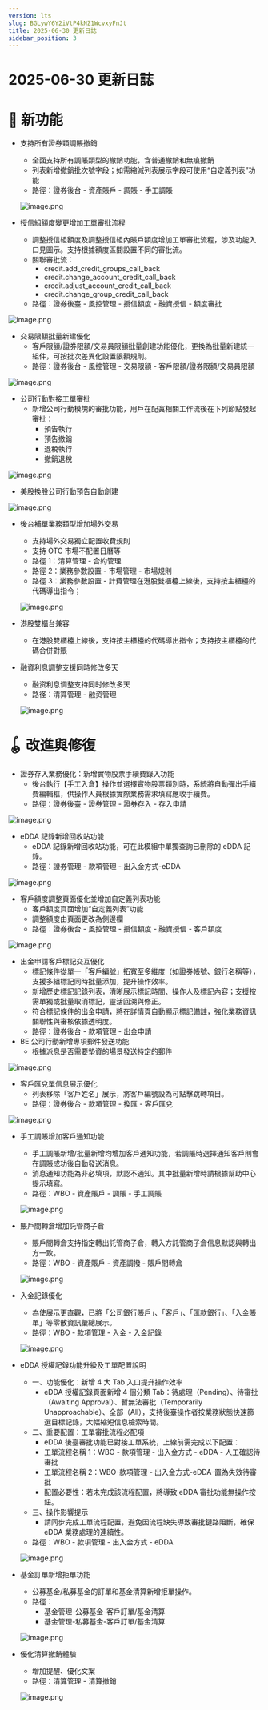 ```yaml
---
version: lts
slug: BGLywY6Y2iVtP4kNZ1WcvxyFnJt
title: 2025-06-30 更新日誌
sidebar_position: 3
---
```



# 2025-06-30 更新日誌


# 🎉 新功能

- 支持所有證券類調賬撤銷
    - 全面支持所有調賬類型的撤銷功能，含普通撤銷和無痕撤銷
    - 列表新增撤銷批次號字段；如需縮減列表展示字段可使用“自定義列表”功能
    - 路徑：證券後台 - 資產賬戶 - 調賬 - 手工調賬

    ![image.png](/assets/ebe8475d3c9a917f1334622e42faac89.png)

- 授信組額度變更增加工單審批流程
    - 調整授信組額度及調整授信組內賬戶額度增加工單審批流程，涉及功能入口見圖示。支持根據額度區間設置不同的審批流。
    - 關聯審批流：
        - credit.add_credit_groups_call_back
        - credit.change_account_credit_call_back
        - credit.adjust_account_credit_call_back
        - credit.change_group_credit_call_back
    - 路徑：證券後臺 - 風控管理 - 授信額度 - 融資授信 - 額度審批

![image.png](/assets/5350c11a0e5939753d6aeb24e2ac5e8e.png)

- 交易限額批量新建優化
    - 客戶限額/證券限額/交易員限額批量創建功能優化，更換為批量新建統一組件，可按批次差異化設置限額規則。
    - 路徑：證券後台 - 風控管理 - 交易限額 - 客戶限額/證券限額/交易員限額

![image.png](/assets/c4f86a6e7dd36bfd357c55e285b0cddd.png)

- 公司行動對接工單審批
    - 新增公司行動模塊的審批功能，用戶在配寘相關工作流後在下列節點發起審批：
        - 預告執行
        - 預告撤銷
        - 退稅執行
        - 撤銷退稅

![image.png](/assets/11b0a137a6098d32e703cbe6535884f1.png)

- 美股換股公司行動預告自動創建

![image.png](/assets/40a45542bae0ce137e9c3b36a7ad031c.png)

- 後台補單業務類型增加場外交易
    - 支持場外交易獨立配置收費規則
    - 支持 OTC 市場不配置日曆等
    - 路徑 1：清算管理 - 合約管理
    - 路徑 2：業務參數設置 - 市場管理 - 市場規則
    - 路徑 3：業務參數設置 - 計費管理在港股雙櫃檯上線後，支持按主櫃檯的代碼導出指令；

    ![image.png](/assets/22fbae989f248be30b139ce5f90ccccd.png)

- 港股雙櫃台兼容
    - 在港股雙櫃檯上線後，支持按主櫃檯的代碼導出指令；支持按主櫃檯的代碼合併對賬
- 融資利息調整支援同時修改多天
    - 融资利息调整支持同时修改多天
    - 路径：清算管理 - 融资管理

    ![image.png](/assets/182c43918934e7db141f5ba362e067b3.png)


# 🪀 改進與修復

- 證券存入業務優化：新增實物股票手續費錄入功能
    - 後台執行【手工入倉】操作並選擇實物股票類別時，系統將自動彈出手續費編輯框，供操作人員根據實際業務需求填寫應收手續費。
    - 路徑：證券後臺 - 證券管理 - 證券存入 - 存入申請

![image.png](/assets/87eae71a0a4790fa5c9d569761eb1610.png)

- eDDA 記錄新增回收站功能
    - eDDA 記錄新增回收站功能，可在此模組中單獨查詢已刪除的 eDDA 記錄。
    - 路徑：證券管理 - 款項管理 - 出入金方式-eDDA

![image.png](/assets/cfd193ff0d775b6b1a3cb51a05b06892.png)

- 客戶額度調整頁面優化並增加自定義列表功能
    - 客戶額度頁面增加“自定義列表”功能
    - 調整額度由頁面更改為側邊欄
    - 路徑：證券後台 - 風控管理 - 授信額度 - 融資授信 - 客戶額度

![image.png](/assets/23b003a97c8cb83ab9f55eaf25ba2ea2.png)

- 出金申請客戶標記交互優化
    - 標記條件從單一「客戶編號」拓寬至多維度（如證券帳號、銀行名稱等），支援多組標記同時批量添加，提升操作效率。
    - 新增歷史標記記錄列表，清晰展示標記時間、操作人及標記內容；支援按需單獨或批量取消標記，靈活回溯與修正。
    - 符合標記條件的出金申請，將在詳情頁自動顯示標記備註，強化業務資訊關聯性與審核依據透明度。
    - 路徑：證券後台 - 款項管理 - 出金申請
- BE 公司行動新增專項郵件發送功能
    - 根據派息是否需要墊資的場景發送特定的郵件

![image.png](/assets/3bc22d865e47f96d819b70b53b17b395.png)

- 客戶匯兌單信息展示優化
    - 列表移除「客戶姓名」展示，將客戶編號設為可點擊跳轉項目。
    - 路徑：證券後台 - 款項管理 - 換匯 - 客戶匯兌

![image.png](/assets/1f08f7797fb24592a178e456dbd954b4.png)

- 手工調賬增加客戶通知功能
    - 手工調賬新增/批量新增均增加客戶通知功能，若調賬時選擇通知客戶則會在調賬成功後自動發送消息。
    - 消息通知功能為非必填項，默認不通知。其中批量新增時請根據幫助中心提示填寫。
    - 路徑：WBO - 資產賬戶 - 調賬 - 手工調賬

    ![image.png](/assets/90fb24ab1db17a997796dba0077c5ea2.png)

- 賬戶間轉倉增加託管商子倉
    - 賬戶間轉倉支持指定轉出託管商子倉，轉入方託管商子倉信息默認與轉出方一致。
    - 路徑：WBO - 資產賬戶 - 資產調撥 - 賬戶間轉倉

    ![image.png](/assets/e9b1deb8cae639343acbeb097da52f73.png)

- 入金記錄優化
    - 為使展示更直觀，已將「公司銀行賬戶」、「客戶」、「匯款銀行」、「入金賬單」等零散資訊彙總展示。
    - 路徑：WBO - 款項管理 - 入金 - 入金記錄

    ![image.png](/assets/aad5595206d86e746877047a7e9d6f76.png)

- eDDA 授權記錄功能升級及工單配置說明
    - 一、功能優化：新增 4 大 Tab 入口提升操作效率
        - eDDA 授權記錄頁面新增 4 個分類 Tab：待處理（Pending）、待審批（Awaiting Approval）、暫無法審批（Temporarily Unapproachable）、全部（All），支持後臺操作者按業務狀態快速篩選目標記錄，大幅縮短信息檢索時間。
    - 二、重要配置：工單審批流程必配項
        - eDDA 後臺審批功能已對接工單系統，上線前需完成以下配置：
        - 工單流程名稱 1：WBO - 款項管理 - 出入金方式 - eDDA - 人工確認待審批
        - 工單流程名稱 2：WBO-款項管理 - 出入金方式-eDDA-置為失效待審批
        - 配置必要性：若未完成該流程配置，將導致 eDDA 審批功能無操作按鈕。
    - 三、操作影響提示
        - 請同步完成工單流程配置，避免因流程缺失導致審批鏈路阻斷，確保 eDDA 業務處理的連續性。
    - 路徑：WBO - 款項管理 - 出入金方式 - eDDA

    ![image.png](/assets/29ea227cbb45ec21fc861f56bb910b86.png)

- 基金訂單新增拒單功能
    - 公募基金/私募基金的訂單和基金清算新增拒單操作。
    - 路徑：
        - 基金管理-公募基金-客戶訂單/基金清算
        - 基金管理-私募基金-客戶訂單/基金清算

    ![image.png](/assets/98eb1c5b92c468bd768fac53e8270f23.png)

- 優化清算撤銷體驗
    - 增加提醒、優化文案
    - 路徑：清算管理 - 清算撤銷

    ![image.png](/assets/998a67bec260651e346ab9ca9b50a1f0.png)

